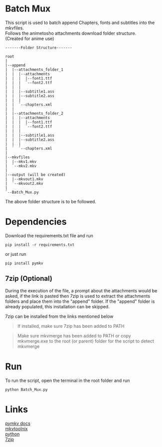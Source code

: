 # Batch Mux

This script is used to batch append Chapters, fonts and subtitles into the mkvfiles.\
Follows the animetosho attachments download folder structure.\
(Created for anime use)

```
-------Folder Structure-------

root
|
|--append
|  |--attachments_folder_1
|  |  |--attachments
|  |  |  |--font1.ttf
|  |  |  `--font2.ttf
|  |  |
|  |  |--subtitle1.ass
|  |  |--subtitle2.ass
|  |  |
|  |  `--chapters.xml
|  |
|  |--attachments_folder_2
|  |  |--attachments
|  |  |  |--font1.ttf
|  |  |  `--font2.ttf
|  |  |
|  |  |--subtitle1.ass
|  |  |--subtitle2.ass
|  |  |
|  `  `--chapters.xml
|
|--mkvfiles
|  |--mkv1.mkv
|  `--mkv2.mkv
|
|--output (will be created)
|  |--mkvout1.mkv
|  `--mkvout2.mkv
|
`--Batch_Mux.py
```

The above folder structure is to be followed.

# Dependencies

Download the requirements.txt file and run
```
pip install -r requirements.txt
```
or just run
```
pip install pymkv
```

## 7zip (Optional)

During the execution of the file, a prompt about the attachments would be asked, if the link is pasted then 7zip is used to extract the attachments folders and place them into the "append" folder.
If the "append" folder is already populated, this installation can be skipped.

7zip can be installed from the links mentioned below
> If installed, make sure 7zip has been added to PATH


> Make sure mkvmerge has been added to PATH or copy mkvmerge.exe to the root (or parent) folder for the script to detect mkvmerge

# Run

To run the script, open the terminal in the root folder and run
```
python Batch_Mux.py
```

# Links

[pymkv docs](https://pymkv.shel.dev/en/stable/)\
[mkvtoolnix](https://mkvtoolnix.download/downloads.html)\
[python](https://www.python.org/downloads/)\
[7zip](https://www.7-zip.org/)